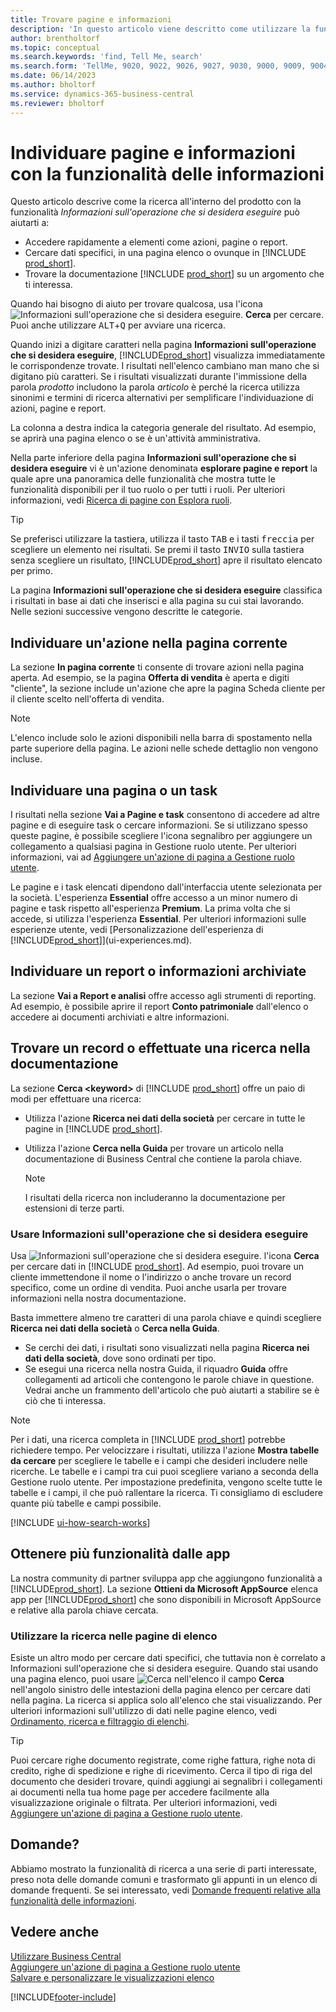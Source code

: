 ```yaml
---
title: Trovare pagine e informazioni
description: 'In questo articolo viene descritto come utilizzare la funzionalità di ricerca per trovare azioni, pagine, report, documentazione e dati nonché altre app e servizi di consulenza.'
author: brentholtorf
ms.topic: conceptual
ms.search.keywords: 'find, Tell Me, search'
ms.search.form: 'TellMe, 9020, 9022, 9026, 9027, 9030, 9000, 9009, 9004, 9005, 9024, 9006, 9007, 9010, 9016, 9017'
ms.date: 06/14/2023
ms.author: bholtorf
ms.service: dynamics-365-business-central
ms.reviewer: bholtorf
---
```

# Individuare pagine e informazioni con la funzionalità delle informazioni

Questo articolo descrive come la ricerca all'interno del prodotto con la funzionalità *Informazioni sull'operazione che si desidera eseguire* può aiutarti a: 

* Accedere rapidamente a elementi come azioni, pagine o report.
* Cercare dati specifici, in una pagina elenco o ovunque in [!INCLUDE [prod_short](includes/prod_short.md)].
* Trovare la documentazione [!INCLUDE [prod_short](includes/prod_short.md)] su un argomento che ti interessa.

<!-- ![!VIDEO https://go.microsoft.com/fwlink/?linkid=2086048] -->

Quando hai bisogno di aiuto per trovare qualcosa, usa l'icona ![Informazioni sull'operazione che si desidera eseguire.](media/ui-search/search.png "Cerca pagina o report") **Cerca** per cercare. Puoi anche utilizzare <kbd>ALT</kbd>+<kbd>Q</kbd> per avviare una ricerca.

Quando inizi a digitare caratteri nella pagina **Informazioni sull'operazione che si desidera eseguire**, [!INCLUDE[prod_short](includes/prod_short.md)] visualizza immediatamente le corrispondenze trovate. I risultati nell'elenco cambiano man mano che si digitano più caratteri. Se i risultati visualizzati durante l'immissione della parola *prodotto* includono la parola *articolo* è perché la ricerca utilizza sinonimi e termini di ricerca alternativi per semplificare l'individuazione di azioni, pagine e report.

La colonna a destra indica la categoria generale del risultato. Ad esempio, se aprirà una pagina elenco o se è un'attività amministrativa.  

Nella parte inferiore della pagina **Informazioni sull'operazione che si desidera eseguire** vi è un'azione denominata **esplorare pagine e report** la quale apre una panoramica delle funzionalità che mostra tutte le funzionalità disponibili per il tuo ruolo o per tutti i ruoli. Per ulteriori informazioni, vedi [Ricerca di pagine con Esplora ruoli](ui-role-explorer.md).

> [!TIP]  
> Se preferisci utilizzare la tastiera, utilizza il tasto <kbd>TAB</kbd> e i tasti <kbd>freccia</kbd> per scegliere un elemento nei risultati. Se premi il tasto <kbd>INVIO</kbd> sulla tastiera senza scegliere un risultato, [!INCLUDE[prod_short](includes/prod_short.md)] apre il risultato elencato per primo.

La pagina **Informazioni sull'operazione che si desidera eseguire** classifica i risultati in base ai dati che inserisci e alla pagina su cui stai lavorando. Nelle sezioni successive vengono descritte le categorie.

## Individuare un'azione nella pagina corrente

La sezione **In pagina corrente** ti consente di trovare azioni nella pagina aperta. Ad esempio, se la pagina **Offerta di vendita** è aperta e digiti "cliente", la sezione include un'azione che apre la pagina Scheda cliente per il cliente scelto nell'offerta di vendita.

> [!NOTE]  
> L'elenco include solo le azioni disponibili nella barra di spostamento nella parte superiore della pagina. Le azioni nelle schede dettaglio non vengono incluse.  

## Individuare una pagina o un task

I risultati nella sezione **Vai a Pagine e task** consentono di accedere ad altre pagine e di eseguire task o cercare informazioni. Se si utilizzano spesso queste pagine, è possibile scegliere l'icona segnalibro per aggiungere un collegamento a qualsiasi pagina in Gestione ruolo utente. Per ulteriori informazioni, vai ad [Aggiungere un'azione di pagina a Gestione ruolo utente](ui-bookmarks.md).

Le pagine e i task elencati dipendono dall'interfaccia utente selezionata per la società. L'esperienza **Essential** offre accesso a un minor numero di pagine e task rispetto all'esperienza **Premium**. La prima volta che si accede, si utilizza l'esperienza **Essential**. Per ulteriori informazioni sulle esperienze utente, vedi [Personalizzazione dell'esperienza di [!INCLUDE[prod_short](includes/prod_short.md)]](ui-experiences.md).

## Individuare un report o informazioni archiviate

La sezione **Vai a Report e analisi** offre accesso agli strumenti di reporting. Ad esempio, è possibile aprire il report **Conto patrimoniale** dall'elenco o accedere ai documenti archiviati e altre informazioni.  

## Trovare un record o effettuate una ricerca nella documentazione

La sezione **Cerca \<keyword\>** di [!INCLUDE [prod_short](includes/prod_short.md)] offre un paio di modi per effettuare una ricerca:

* Utilizza l'azione **Ricerca nei dati della società** per cercare in tutte le pagine in [!INCLUDE [prod_short](includes/prod_short.md)].
* Utilizza l'azione **Cerca nella Guida** per trovare un articolo nella documentazione di Business Central che contiene la parola chiave.

  > [!NOTE]  
  > I risultati della ricerca non includeranno la documentazione per estensioni di terze parti.

### Usare Informazioni sull'operazione che si desidera eseguire

Usa ![Informazioni sull'operazione che si desidera eseguire.](media/ui-search/search.png "Cerca pagina o report") l'icona **Cerca** per cercare dati in [!INCLUDE [prod_short](includes/prod_short.md)]. Ad esempio, puoi trovare un cliente immettendone il nome o l'indirizzo o anche trovare un record specifico, come un ordine di vendita. Puoi anche usarla per trovare informazioni nella nostra documentazione.

Basta immettere almeno tre caratteri di una parola chiave e quindi scegliere **Ricerca nei dati della società** o **Cerca nella Guida**.

* Se cerchi dei dati, i risultati sono visualizzati nella pagina **Ricerca nei dati della società**, dove sono ordinati per tipo.  
* Se esegui una ricerca nella nostra Guida, il riquadro **Guida** offre collegamenti ad articoli che contengono le parole chiave in questione. Vedrai anche un frammento dell'articolo che può aiutarti a stabilire se è ciò che ti interessa.

> [!NOTE]
> Per i dati, una ricerca completa in [!INCLUDE [prod_short](includes/prod_short.md)] potrebbe richiedere tempo. Per velocizzare i risultati, utilizza l'azione **Mostra tabelle da cercare** per scegliere le tabelle e i campi che desideri includere nelle ricerche. Le tabelle e i campi tra cui puoi scegliere variano a seconda della Gestione ruolo utente. Per impostazione predefinita, vengono scelte tutte le tabelle e i campi, il che può rallentare la ricerca. Ti consigliamo di escludere quante più tabelle e campi possibile.

[!INCLUDE [ui-how-search-works](includes/ui-how-search-works.md)]

## Ottenere più funzionalità dalle app

La nostra community di partner sviluppa app che aggiungono funzionalità a [!INCLUDE[prod_short](includes/prod_short.md)]. La sezione **Ottieni da Microsoft AppSource** elenca app per [!INCLUDE[prod_short](includes/prod_short.md)] che sono disponibili in Microsoft AppSource e relative alla parola chiave cercata.

### Utilizzare la ricerca nelle pagine di elenco

Esiste un altro modo per cercare dati specifici, che tuttavia non è correlato a Informazioni sull'operazione che si desidera eseguire. Quando stai usando una pagina elenco, puoi usare ![Cerca nell'elenco](media/ui-search/search-list.png "Icona Cerca nell'elenco") il campo **Cerca** nell'angolo sinistro delle intestazioni della pagina elenco per cercare dati nella pagina. La ricerca si applica solo all'elenco che stai visualizzando. Per ulteriori informazioni sull'utilizzo di dati nelle pagine elenco, vedi [Ordinamento, ricerca e filtraggio di elenchi](ui-enter-criteria-filters.md).  

> [!TIP]
> Puoi cercare righe documento registrate, come righe fattura, righe nota di credito, righe di spedizione e righe di ricevimento. Cerca il tipo di riga del documento che desideri trovare, quindi aggiungi ai segnalibri i collegamenti ai documenti nella tua home page per accedere facilmente alla visualizzazione originale o filtrata. Per ulteriori informazioni, vedi [Aggiungere un'azione di pagina a Gestione ruolo utente](ui-bookmarks.md).

## Domande?

Abbiamo mostrato la funzionalità di ricerca a una serie di parti interessate, preso nota delle domande comuni e trasformato gli appunti in un elenco di domande frequenti. Se sei interessato, vedi [Domande frequenti relative alla funzionalità delle informazioni](ui-search-faq.md).

## Vedere anche

[Utilizzare Business Central](ui-work-product.md)  
[Aggiungere un'azione di pagina a Gestione ruolo utente](ui-bookmarks.md)  
[Salvare e personalizzare le visualizzazioni elenco](ui-views.md)  

[!INCLUDE[footer-include](includes/footer-banner.md)]
